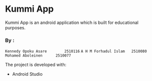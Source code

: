 # Kummi App

Kummi App is an android application which is built for educational purposes.<br>

### By :
`Kennedy Opoku Asare		2510116`
`A H M Forhadul Islam	2510080`
`Mohamed Aboleinen		2510077`

The project is developed with:
  - Android Studio